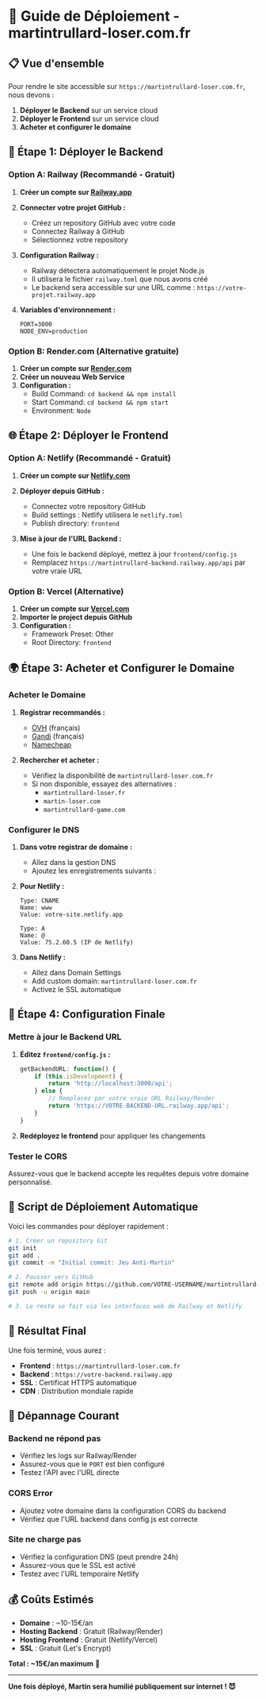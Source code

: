 # 🚀 Guide de Déploiement - martintrullard-loser.com.fr

## 📋 Vue d'ensemble

Pour rendre le site accessible sur `https://martintrullard-loser.com.fr`, nous devons :

1. **Déployer le Backend** sur un service cloud
2. **Déployer le Frontend** sur un service cloud  
3. **Acheter et configurer le domaine**

## 🔧 **Étape 1: Déployer le Backend**

### Option A: Railway (Recommandé - Gratuit)

1. **Créer un compte sur [Railway.app](https://railway.app)**

2. **Connecter votre projet GitHub :**
   - Créez un repository GitHub avec votre code
   - Connectez Railway à GitHub
   - Sélectionnez votre repository

3. **Configuration Railway :**
   - Railway détectera automatiquement le projet Node.js
   - Il utilisera le fichier `railway.toml` que nous avons créé
   - Le backend sera accessible sur une URL comme : `https://votre-projet.railway.app`

4. **Variables d'environnement :**
   ```
   PORT=3000
   NODE_ENV=production
   ```

### Option B: Render.com (Alternative gratuite)

1. **Créer un compte sur [Render.com](https://render.com)**
2. **Créer un nouveau Web Service**
3. **Configuration :**
   - Build Command: `cd backend && npm install`
   - Start Command: `cd backend && npm start`
   - Environment: `Node`

## 🌐 **Étape 2: Déployer le Frontend**

### Option A: Netlify (Recommandé - Gratuit)

1. **Créer un compte sur [Netlify.com](https://netlify.com)**

2. **Déployer depuis GitHub :**
   - Connectez votre repository GitHub
   - Build settings : Netlify utilisera le `netlify.toml`
   - Publish directory: `frontend`

3. **Mise à jour de l'URL Backend :**
   - Une fois le backend déployé, mettez à jour `frontend/config.js`
   - Remplacez `https://martintrullard-backend.railway.app/api` par votre vraie URL

### Option B: Vercel (Alternative)

1. **Créer un compte sur [Vercel.com](https://vercel.com)**
2. **Importer le project depuis GitHub**
3. **Configuration :**
   - Framework Preset: Other
   - Root Directory: `frontend`

## 🌍 **Étape 3: Acheter et Configurer le Domaine**

### Acheter le Domaine

1. **Registrar recommandés :**
   - [OVH](https://www.ovh.com) (français)
   - [Gandi](https://www.gandi.net) (français)
   - [Namecheap](https://www.namecheap.com)

2. **Rechercher et acheter :**
   - Vérifiez la disponibilité de `martintrullard-loser.com.fr`
   - Si non disponible, essayez des alternatives :
     - `martintrullard-loser.fr`
     - `martin-loser.com`
     - `martintrullard-game.com`

### Configurer le DNS

1. **Dans votre registrar de domaine :**
   - Allez dans la gestion DNS
   - Ajoutez les enregistrements suivants :

2. **Pour Netlify :**
   ```
   Type: CNAME
   Name: www
   Value: votre-site.netlify.app

   Type: A
   Name: @
   Value: 75.2.60.5 (IP de Netlify)
   ```

3. **Dans Netlify :**
   - Allez dans Domain Settings
   - Add custom domain: `martintrullard-loser.com.fr`
   - Activez le SSL automatique

## 🔄 **Étape 4: Configuration Finale**

### Mettre à jour le Backend URL

1. **Éditez `frontend/config.js` :**
   ```javascript
   getBackendURL: function() {
       if (this.isDevelopment) {
           return 'http://localhost:3000/api';
       } else {
           // Remplacez par votre vraie URL Railway/Render
           return 'https://VOTRE-BACKEND-URL.railway.app/api';
       }
   }
   ```

2. **Redéployez le frontend** pour appliquer les changements

### Tester le CORS

Assurez-vous que le backend accepte les requêtes depuis votre domaine personnalisé.

## 📝 **Script de Déploiement Automatique**

Voici les commandes pour déployer rapidement :

```bash
# 1. Créer un repository Git
git init
git add .
git commit -m "Initial commit: Jeu Anti-Martin"

# 2. Pousser vers GitHub
git remote add origin https://github.com/VOTRE-USERNAME/martintrullard-game.git
git push -u origin main

# 3. Le reste se fait via les interfaces web de Railway et Netlify
```

## 🎯 **Résultat Final**

Une fois terminé, vous aurez :

- **Frontend** : `https://martintrullard-loser.com.fr`
- **Backend** : `https://votre-backend.railway.app`
- **SSL** : Certificat HTTPS automatique
- **CDN** : Distribution mondiale rapide

## 🐛 **Dépannage Courant**

### Backend ne répond pas
- Vérifiez les logs sur Railway/Render
- Assurez-vous que le `PORT` est bien configuré
- Testez l'API avec l'URL directe

### CORS Error
- Ajoutez votre domaine dans la configuration CORS du backend
- Vérifiez que l'URL backend dans config.js est correcte

### Site ne charge pas
- Vérifiez la configuration DNS (peut prendre 24h)
- Assurez-vous que le SSL est activé
- Testez avec l'URL temporaire Netlify

## 💰 **Coûts Estimés**

- **Domaine** : ~10-15€/an
- **Hosting Backend** : Gratuit (Railway/Render)
- **Hosting Frontend** : Gratuit (Netlify/Vercel)
- **SSL** : Gratuit (Let's Encrypt)

**Total : ~15€/an maximum** 🎉

---

**Une fois déployé, Martin sera humilié publiquement sur internet ! 😈** 
